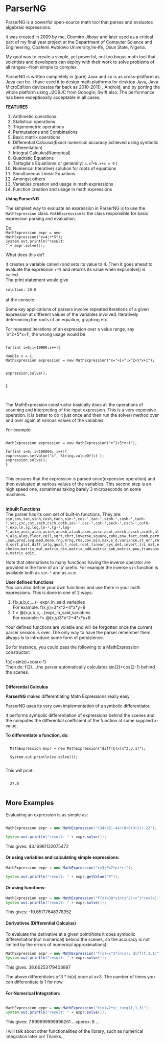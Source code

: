 # ParserNG
ParserNG is a powerful open-source math tool that parses and evaluates algebraic expressions. 

It was created in 2009 by me, Gbemiro Jiboye and later used as a critical part of my final year project
at the Department of Computer Science and Engineering, Obafemi Awolowo University,Ile-Ife, Osun State, Nigeria.

My goal was to create a simple, yet powerful, not too bogus math tool that scientists and developers can deploy with their
work to solve problems of all ranges--from simple to complex.

ParserNG is written completely in (pure) Java and so is as cross-platform as Java can be. I have used it to design math platforms for desktop Java, Java MicroEdition devices(as far back as 2010-2011) , Android,  and by porting the whole platform using J2OBJC from Gooogle; Swift also. The performance has been exceptionally acceptable in all cases.


<p><b>FEATURES</b></p>
<ol>
<li>Arithmetic operations.</li>
<li>Statistical operations</li>
<li>Trigonometric operations</li>
<li>Permutations and Combinations</li>
<li>Basic matrix operations</li>
<li>Differential Calculus(Exact numerical accuracy achieved using symbolic differentiation)</li>
<li>Integral Calculus(Numerical)</li>
<li>Quadratic Equations</li>
<li>Tartaglia's Equations( or generally: <code>a.x<sup>3</sup>+b.x+c = 0</code> )</li>
<li>Numerical (Iterative) solution for roots of equations</li>
<li>Simultaneous Linear Equations</li>
<li>Amongst others</li>
<li>Variables creation and usage in math expressions</li>
<li>Function creation and usage in math expressions</li>
</ol>


<p><b>Using ParserNG</b></p>


The simplest way to evaluate an expression in ParserNG is to use the <code>MathExpression</code> class.
<code>MathExpression</code> is the class responsible for basic expression parsing and evaluation.

Do:<br>
<code>MathExpression expr = new MathExpression("r=4;r*5");</code>
<br>
<code>System.out.println("result: " + expr.solve());</code>

<span>What does this do?</span>

It creates a variable called <code>r</code>and sets its value to 4. Then it goes ahead to evaluate the expression
<code>r*5</code> and returns its value when expr.solve() is called. <br>The print statement would give
<br><br><code>solution: 20.0</code><br><br>
at the console.


Some key applications of parsers involve repeated iterations of a given expression at different values of the variables involved. Iteratively determining the roots of an equation, graphing etc.

For repeated iterations of an expression over a value range, say 'x^2+5*x+1', the wrong usage would be:<br>

<pre><code>
for(int i=0;i<10000;i++){

double x = i;
MathExpression expression = new MathExpression("x="+i+";x^2+5*x+1");<br>

expression.solve();<br>

}
</code></pre>
<br>

The MathExpression constructor basically does all the operations of scanning and interpreting of the input expression. This is a very expensive operation. It is better to do it just once and then run the solve() method over and over again at various values of the variables.
  

For example:

<pre><code>
MathExpression expression = new MathExpression("x^2+5*x+1");

for(int i=0; i<100000; i++){
expression.setValue("x", String.valueOf(i) );
expression.solve();
}
</code></pre>
<br>
This ensures that the expression is parsed once(expensive operation) and then evaluated at various values of the variables. This second step is an high speed one, sometimes taking barely 3 microseconds on some machines.<br><br>


<b>Inbuilt Functions</b><br>
The parser has its own set of built-in functions. They are:
<code>
sin,cos,tan,sinh,cosh,tanh,sin-¹,cos-¹,tan-¹,sinh-¹,cosh-¹,tanh-¹,sec,csc,cot,sech,csch,coth,sec-¹,csc-¹,cot-¹,sech-¹,csch-¹,coth-¹,exp,ln,lg,log,ln-¹,lg-¹,log-¹,asin,acos,atan,asinh,acosh,atanh,asec,acsc,acot,asech,acsch,acoth,aln,alg,alog,floor,ceil,sqrt,cbrt,inverse,square,cube,pow,fact,comb,perm,sum,prod,avg,med,mode,rng,mrng,rms,cov,min,max,s_d,variance,st_err,rnd,sort,plot,diff,intg,quad,t_root,root,linear_sys,det,invert,tri_mat,echelon,matrix_mul,matrix_div,matrix_add,matrix_sub,matrix_pow,transpose,matrix_edit,
</code>

Note that alternatives to many functions having the inverse operator are provided in the form of an 'a' prefix.
For example the inverse <code>sin</code> function is available both as <code>sin-¹</code> and as <code>asin</code>

<b>User defined functions</b><br>
You can also define your own functions and use them in your math expressions.
This is done in one of 2 ways:
<ol>
  <li>f(x,a,b,c,...)= expr_in_said_variables<br> For example: f(x,y)=3*x^2+4*x*y+8</li>
  <li>f = @(x,a,b,c,...)expr_in_said_variables<br> For example: f= @(x,y)3*x^2+4*x*y+8</li>  
</ol>

Your defined functions are volatile and will be forgotten once the current parser session is over. The only way to have the parser remember them always is to introduce some form of persistence.

So for instance, you could pass the following to a MathExpression constructor:

f(x)=sin(x)+cos(x-1)<br>
Then do: f(2)....the parser automatically calculates sin(2)+cos(2-1) behind the scenes.<br><br>

<b>Differential Calculus</b><br>

<b>ParserNG</b> makes differentiating Math Expressions really easy.

<p>
ParserNG uses its very own implementation of a symbolic differentiator.
  
  It performs symbolic differentiation of expressions behind the scenes and the computes the differential coefficient
  of the function at some supplied x-value.
  
  <b>To differentiate a function, do:</b>
  
  <pre><code>
  MathExpression expr = new MathExpression("diff(@(x)x^3,3,1)"); 
  
  System.out.println(ex.solve());
  </code></pre>
  
  This will print:
  
  <code>
  27.0
  </code>

</p>

## More Examples

Evaluating an expression is as simple as: 

```java 

MathExpression expr = new MathExpression("(34+32)-44/(8+9(3+2))-22"); 

System.out.println("result: " + expr.solve()); 
``` 
This gives: 43.16981132075472 

#### Or using variables and calculating simple expressions: 

```java 
MathExpression expr = new MathExpression("r=3;P=2*pi*r;"); 

System.out.println("result: " + expr.getValue("P")); 
```
#### Or using functions: 

```java
MathExpression expr = new MathExpression("f(x)=39*sin(x^2)+x^3*cos(x);f(3)"); 
System.out.println("result: " + expr.solve()); 
```
This gives: -10.65717648378352 

#### Derivatives (Differential Calculus)

To evaluate the derivative at a given point(Note it does symbolic differentiation(not numerical) behind the scenes, so the accuracy is not limited by the errors of numerical approximations): 
```java
MathExpression expr = new MathExpression("f(x)=x^3*ln(x); diff(f,3,1)"); 
System.out.println("result: " + expr.solve()); 
```
This gives: 38.66253179403897 

The above differentiates x^3 * ln(x) once at x=3. 
The number of times you can differentiate is 1 for now. 

#### For Numerical Integration: 

```java 

MathExpression expr = new MathExpression("f(x)=2*x; intg(f,1,3)"); 
System.out.println("result: " + expr.solve()); 
```
This gives: 7.999999999998261... approx: 8 ...


I will talk about other functionalities of the library, such as numerical integration later on! Thanks.







